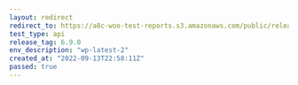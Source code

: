 ```yaml
---
layout: redirect
redirect_to: https://a8c-woo-test-reports.s3.amazonaws.com/public/release/6.9.0/wp-latest-2/api/index.html
test_type: api
release_tag: 6.9.0
env_description: "wp-latest-2"
created_at: "2022-09-13T22:58:11Z"
passed: true
---
```

